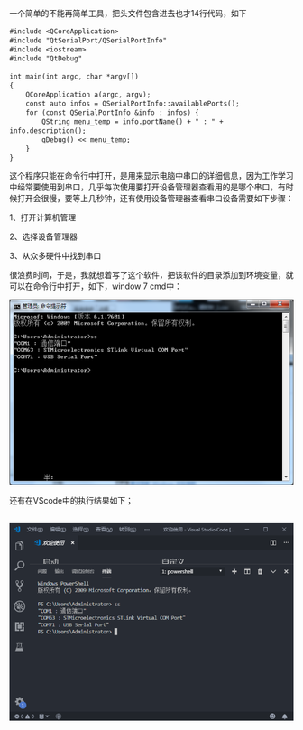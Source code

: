 一个简单的不能再简单工具，把头文件包含进去也才14行代码，如下

```c==
#include <QCoreApplication>
#include "QtSerialPort/QSerialPortInfo"
#include <iostream>
#include "QtDebug"

int main(int argc, char *argv[])
{
    QCoreApplication a(argc, argv);
    const auto infos = QSerialPortInfo::availablePorts();
    for (const QSerialPortInfo &info : infos) {
        QString menu_temp = info.portName() + " : " + info.description();
        qDebug() << menu_temp;
    }
}
```



这个程序只能在命令行中打开，是用来显示电脑中串口的详细信息，因为工作学习中经常要使用到串口，几乎每次使用要打开设备管理器查看用的是哪个串口，有时候打开会很慢，要等上几秒钟，还有使用设备管理器查看串口设备需要如下步骤：

1、打开计算机管理

2、选择设备管理器

3、从众多硬件中找到串口

很浪费时间，于是，我就想着写了这个软件，把该软件的目录添加到环境变量，就可以在命令行中打开，如下，window 7  cmd中：

![cmd](img\cmd.png)

还有在VScode中的执行结果如下；

​	![vscode](img\vscode.png)